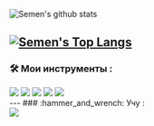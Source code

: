 ![Semen's github stats](https://github-readme-stats.vercel.app/api?username=SlowyZX&bg_color=30,e96443,904e95&title_color=fff&text_color=fff&show_icons=true&icon_color=dbba58)

[![Semen's Top Langs](https://github-readme-stats.vercel.app/api/top-langs/?username=SlowyZX)](https://github.com/anuraghazra/github-readme-stats)
---
### :hammer_and_wrench: Мои инструменты :
<div>
            <img src="https://cdn.jsdelivr.net/gh/devicons/devicon/icons/javascript/javascript-original.svg" />
  <img src="https://cdn.jsdelivr.net/gh/devicons/devicon/icons/css3/css3-original.svg" />
  <img src="https://cdn.jsdelivr.net/gh/devicons/devicon/icons/html5/html5-original.svg" />
  <img src="https://cdn.jsdelivr.net/gh/devicons/devicon/icons/cplusplus/cplusplus-original.svg" />
  <img src="https://cdn.jsdelivr.net/gh/devicons/devicon/icons/c/c-original.svg" />
 </div>
 ---
### :hammer_and_wrench: Учу :
<div>
  <img src="https://cdn.jsdelivr.net/gh/devicons/devicon/icons/ruby/ruby-original.svg" />
  </div>
